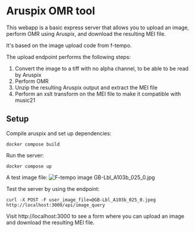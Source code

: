 # Aruspix OMR tool

This webapp is a basic express server that allows you to upload an image, perform OMR
using Aruspix, and download the resulting MEI file.

It's based on the image upload code from f-tempo.

The upload endpoint performs the following steps:

1. Convert the image to a tiff with no alpha channel, to be able to be read by Aruspix
2. Perform OMR
3. Unzip the resulting Aruspix output and extract the MEI file
4. Perform an xslt transform on the MEI file to make it compatible with music21

## Setup

Compile aruspix and set up dependencies:

    docker compose build

Run the server:

    docker compose up

A test image file: ![F-tempo image GB-Lbl_A103b_025_0.jpg](https://uk-dev-ftempo.rism.digital/img/jpg/GB-Lbl_A103b_025_0.jpg)

Test the server by using the endpoint:

    curl -X POST -F user_image_file=@GB-Lbl_A103b_025_0.jpeg http://localhost:3000/api/image_query

Visit http://localhost:3000 to see a form where you can upload an image and download the resulting MEI file.
